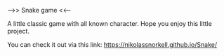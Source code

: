 -->>  Snake game  <<--

A little classic game with all known character. Hope you enjoy this little project.

You can check it out via this link:
https://nikolassnorkell.github.io/Snake/
